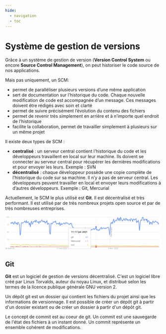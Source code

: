```yaml
---
hide:
  - navigation
  - toc
---
```


# Système de gestion de versions

Grâce à un système de gestion de version (**Version Control System** ou encore **Source Control Management**), on peut historiser le code source de nos applications. 

Mais pas uniquement, un SCM:

- permet de paralléliser plusieurs versions d’une même application
- sert de documentation sur l’historique du code. Chaque nouvelle modification de code est accompagnée d’un message. Ces messages doivent être rédigés avec soin et clarté
- permet de suivre précisément l’évolution du contenu des fichiers
- permet de revenir très simplement en arrière et à n’importe quel endroit de l’historique
- facilite la collaboration, permet de travailler simplement à plusieurs sur un même projet

Il existe deux types de SCM :

- **centralisé** : un serveur central contient l’historique du code et les développeurs travaillent en local sur leur machine. Ils doivent se connecter au serveur central pour récupérer les dernières modifications et pour envoyer les leurs. Exemple : SVN
- **décentralisé** : chaque développeur possède une copie complète de l’historique du code sur sa machine. Il n’y a pas de serveur central. Les développeurs peuvent travailler en local et envoyer leurs modifications à d’autres développeurs. Exemple : Git, Mercurial

Actuellement, le SCM le plus utilisé est **Git**. Il est décentralisé et très performant. Il est utilisé par de très nombreux projets open source et par de très nombreuses entreprises.

![scm comparaison](images/scm-comparaison.png)

## Git
**Git** est un logiciel de gestion de versions décentralisé. C'est un logiciel libre créé par Linus Torvalds, auteur du noyau Linux, et distribué selon les termes de la licence publique générale GNU version 2.

Un dépôt git est un dossier qui contient les fichiers du projet ainsi que les informations de versionnage. Il est possible de créer un dépôt git à partir d'un dossier existant ou de créer un dossier à partir d'un dépôt git.

Le concept de commit est au coeur de git. Un commit est une sauvegarde de l'état des fichiers à un instant donné. Un commit représente un ensemble cohérent de modifications. 

